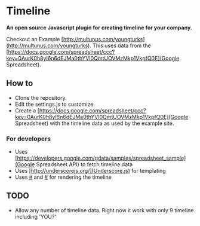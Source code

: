 Timeline
========

__An open source Javascript plugin for creating timeline for your company.__

Checkout an Example [http://multunus.com/youngturks](http://multunus.com/youngturks). This uses data from the [https://docs.google.com/spreadsheet/ccc?key=0AurK0h8yI6n6dEJMa0thYVI0QmtUOVMzMkp1VkpfQ0E](Google Spreadsheet).

## How to

* Clone the repository.
* Edit the settings.js to customize.
* Create a [https://docs.google.com/spreadsheet/ccc?key=0AurK0h8yI6n6dEJMa0thYVI0QmtUOVMzMkp1VkpfQ0E](Google Spreadsheet) with the timeline data as used by the example site.

### For developers

* Uses [https://developers.google.com/gdata/samples/spreadsheet_sample](Google Spreadsheet API) to fetch timeline data
* Uses [http://underscorejs.org/](Underscore.js) for templating
* Uses [#](timeliner) and [#](jsPlumb) for rendering the timeline

## TODO

* Allow any number of timeline data. Right now it work with only 9 timeline including 'YOU?'
